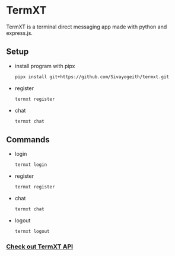 # TermXT 
TermXT is a terminal direct messaging app made with python and express.js.

## Setup
- install program with pipx
    ```sh
    pipx install git+https://github.com/Sivayogeith/termxt.git
    ```
- register
    ```sh
    termxt register  
    ```
- chat
    ```sh
    termxt chat  
    ```

## Commands
- login
    ```sh
    termxt login  
    ```
- register
    ```sh
    termxt register  
    ```
- chat
    ```sh
    termxt chat  
    ```
- logout
    ```sh
    termxt logout  
    ```

### [Check out TermXT API](https://github.com/Sivayogeith/termxt-api)